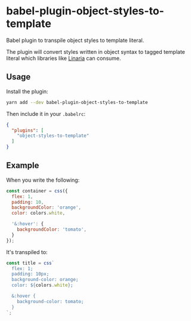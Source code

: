 # babel-plugin-object-styles-to-template

Babel plugin to transpile object styles to template literal.

The plugin will convert styles written in object syntax to tagged template literal which libraries like [Linaria](https://github.com/callstack/linaria) can consume.

## Usage

Install the plugin:

```sh
yarn add --dev babel-plugin-object-styles-to-template
```

Then include it in your `.babelrc`:

```json
{
  "plugins": [
    "object-styles-to-template"
  ]
}
```

## Example

When you write the following:

```js
const container = css({
  flex: 1,
  padding: 10,
  backgroundColor: 'orange',
  color: colors.white,

  '&:hover': {
    backgroundColor: 'tomato',
  }
});
```

It's transpiled to:

```js
const title = css`
  flex: 1;
  padding: 10px;
  background-color: orange;
  color: ${colors.white};

  &:hover {
    background-color: tomato;
  }
`;
```
